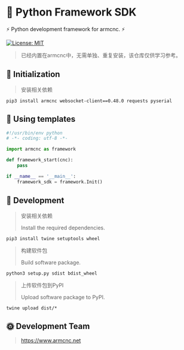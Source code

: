 # 🤖 Python Framework SDK

⚡ Python development framework for armcnc. ⚡

[![License: MIT](https://img.shields.io/badge/License-MIT-yellow.svg)](https://opensource.org/licenses/MIT)

> 已经内置在armcnc中，无需单独、重复安装，该仓库仅供学习参考。

## 📖 Initialization

> 安装相关依赖

```shell
pip3 install armcnc websocket-client==0.48.0 requests pyserial
```

## 📖 Using templates

```python
#!/usr/bin/env python
# -*- coding: utf-8 -*-

import armcnc as framework

def framework_start(cnc):
    pass

if __name__ == '__main__':
    framework_sdk = framework.Init()
```

## 📖 Development

> 安装相关依赖
>
> Install the required dependencies.

```shell
pip3 install twine setuptools wheel
```

> 构建软件包
>
> Build software package.

```shell
python3 setup.py sdist bdist_wheel
```

> 上传软件包到PyPI
>
> Upload software package to PyPI.

```shell
twine upload dist/*
```

## 🌞 Development Team

> https://www.armcnc.net